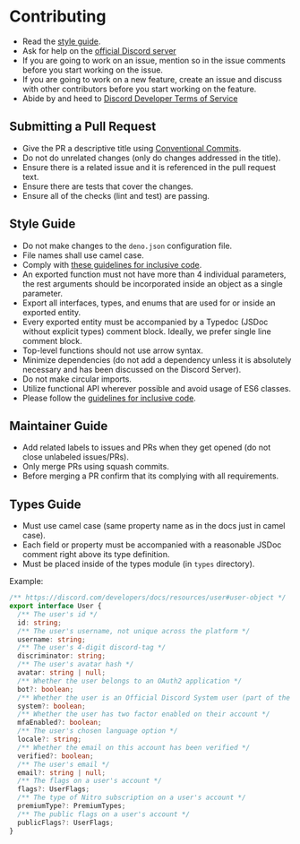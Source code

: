 # Contributing

- Read the [style guide](#style-guide).
- Ask for help on the [official Discord server](https://discord.gg/ddeno)
- If you are going to work on an issue, mention so in the issue comments before you start working on the issue.
- If you are going to work on a new feature, create an issue and discuss with other contributors before you start
  working on the feature.
- Abide by and heed to [Discord Developer Terms of Service](https://discord.com/developers/docs/legal)

## Submitting a Pull Request

- Give the PR a descriptive title using [Conventional Commits](https://www.conventionalcommits.org/en/v1.0.0/).
- Do not do unrelated changes (only do changes addressed in the title).
- Ensure there is a related issue and it is referenced in the pull request text.
- Ensure there are tests that cover the changes.
- Ensure all of the checks (lint and test) are passing.

## Style Guide

- Do not make changes to the `deno.json` configuration file.
- File names shall use camel case.
- Comply with
  [these guidelines for inclusive code](https://chromium.googlesource.com/chromium/src/+/master/styleguide/inclusive_code.md).
- An exported function must not have more than 4 individual parameters, the rest arguments should be incorporated inside
  an object as a single parameter.
- Export all interfaces, types, and enums that are used for or inside an exported entity.
- Every exported entity must be accompanied by a Typedoc (JSDoc without explicit types) comment block. Ideally, we
  prefer single line comment block.
- Top-level functions should not use arrow syntax.
- Minimize dependencies (do not add a dependency unless it is absolutely necessary and has been discussed on the Discord
  Server).
- Do not make circular imports.
- Utilize functional API wherever possible and avoid usage of ES6 classes.
- Please follow the
  [guidelines for inclusive code](https://chromium.googlesource.com/chromium/src/+/master/styleguide/inclusive_code.md).

## Maintainer Guide

- Add related labels to issues and PRs when they get opened (do not close unlabeled issues/PRs).
- Only merge PRs using squash commits.
- Before merging a PR confirm that its complying with all requirements.

## Types Guide

- Must use camel case (same property name as in the docs just in camel case).
- Each field or property must be accompanied with a reasonable JSDoc comment right above its type definition.
- Must be placed inside of the types module (in `types` directory).

Example:

```ts
/** https://discord.com/developers/docs/resources/user#user-object */
export interface User {
  /** The user's id */
  id: string;
  /** The user's username, not unique across the platform */
  username: string;
  /** The user's 4-digit discord-tag */
  discriminator: string;
  /** The user's avatar hash */
  avatar: string | null;
  /** Whether the user belongs to an OAuth2 application */
  bot?: boolean;
  /** Whether the user is an Official Discord System user (part of the urgent message system) */
  system?: boolean;
  /** Whether the user has two factor enabled on their account */
  mfaEnabled?: boolean;
  /** The user's chosen language option */
  locale?: string;
  /** Whether the email on this account has been verified */
  verified?: boolean;
  /** The user's email */
  email?: string | null;
  /** The flags on a user's account */
  flags?: UserFlags;
  /** The type of Nitro subscription on a user's account */
  premiumType?: PremiumTypes;
  /** The public flags on a user's account */
  publicFlags?: UserFlags;
}
```
